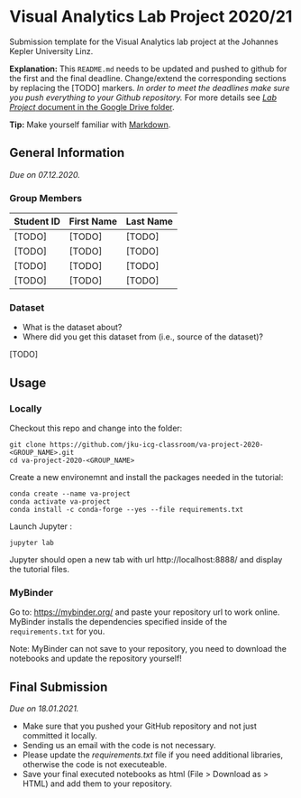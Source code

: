# Visual Analytics Lab Project 2020/21
Submission template for the Visual Analytics lab project at the Johannes Kepler University Linz.

**Explanation:**
This `README.md` needs to be updated and pushed to github for the first and the final deadline.
Change/extend the corresponding sections by replacing the [TODO] markers.
*In order to meet the deadlines make sure you push everything to your Github repository.*
For more details see [_Lab Project_ document in the Google Drive folder](https://www.cg.jku.at/teaching/visualanalytics/slides).

**Tip:** Make yourself familiar with [Markdown](https://github.com/adam-p/markdown-here/wiki/Markdown-Cheatsheet).

## General Information
*Due on 07.12.2020.*

### Group Members

| Student ID    | First Name  | Last Name      |
| --------------|-------------|----------------|
| [TODO]        | [TODO]      | [TODO]         |
| [TODO]        | [TODO]      | [TODO]         |
| [TODO]        | [TODO]      | [TODO]         |
| [TODO]        | [TODO]      | [TODO]         |

### Dataset

* What is the dataset about?
* Where did you get this dataset from (i.e., source of the dataset)?

[TODO]

## Usage

### Locally
Checkout this repo and change into the folder:

```shell
git clone https://github.com/jku-icg-classroom/va-project-2020-<GROUP_NAME>.git
cd va-project-2020-<GROUP_NAME>
```

Create a new environemnt and install the packages needed in the tutorial:

```shell
conda create --name va-project
conda activate va-project
conda install -c conda-forge --yes --file requirements.txt
```

Launch Jupyter :

```shell
jupyter lab
```

Jupyter should open a new tab with url http://localhost:8888/ and display the tutorial files.

### MyBinder
Go to: https://mybinder.org/ and paste your repository url to work online.
MyBinder installs the dependencies specified inside of the `requirements.txt` for you.

Note: MyBinder can not save to your repository, you need to download the notebooks and update the repository yourself!

## Final Submission
*Due on 18.01.2021.*

* Make sure that you pushed your GitHub repository and not just committed it locally.
* Sending us an email with the code is not necessary.
* Please update the *requirements.txt* file if you need additional libraries, otherwise the code is not executeable.
* Save your final executed notebooks as html (File > Download as > HTML) and add them to your repository.

